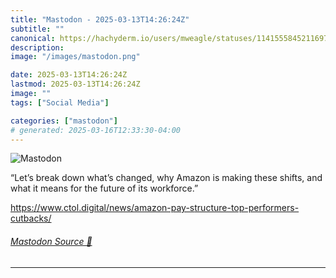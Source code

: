 ```yaml
---
title: "Mastodon - 2025-03-13T14:26:24Z"
subtitle: ""
canonical: https://hachyderm.io/users/mweagle/statuses/114155584521169700
description:
image: "/images/mastodon.png"

date: 2025-03-13T14:26:24Z
lastmod: 2025-03-13T14:26:24Z
image: ""
tags: ["Social Media"]

categories: ["mastodon"]
# generated: 2025-03-16T12:33:30-04:00
---
```

![Mastodon](/images/mastodon.png)

<p>“Let’s break down what’s changed, why Amazon is making these shifts, and what it means for the future of its workforce.”</p><p><a href="https://www.ctol.digital/news/amazon-pay-structure-top-performers-cutbacks/" target="_blank" rel="nofollow noopener noreferrer" translate="no"><span class="invisible">https://www.</span><span class="ellipsis">ctol.digital/news/amazon-pay-s</span><span class="invisible">tructure-top-performers-cutbacks/</span></a></p>


###### [Mastodon Source 🐘](https://hachyderm.io/@mweagle/114155584521169700)

___

